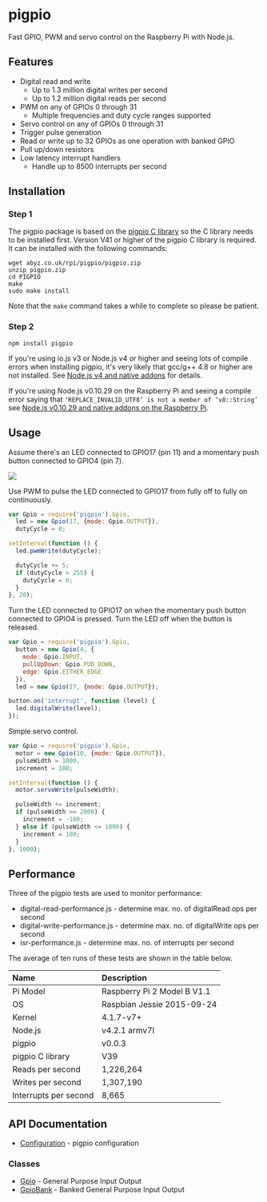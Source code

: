 # pigpio

Fast GPIO, PWM and servo control on the Raspberry Pi with Node.js.

## Features

 * Digital read and write
   * Up to 1.3 million digital writes per second
   * Up to 1.2 million digital reads per second
 * PWM on any of GPIOs 0 through 31
   * Multiple frequencies and duty cycle ranges supported
 * Servo control on any of GPIOs 0 through 31
 * Trigger pulse generation
 * Read or write up to 32 GPIOs as one operation with banked GPIO
 * Pull up/down resistors
 * Low latency interrupt handlers
   * Handle up to 8500 interrupts per second

## Installation

### Step 1

The pigpio package is based on the
[pigpio C library](https://github.com/joan2937/pigpio) so the C library needs
to be installed first. Version V41 or higher of the pigpio C library is
required. It can be installed with the following commands:

```
wget abyz.co.uk/rpi/pigpio/pigpio.zip
unzip pigpio.zip
cd PIGPIO
make
sudo make install
```

Note that the `make` command takes a while to complete so please be patient.

### Step 2

```
npm install pigpio
```

If you're using io.js v3 or Node.js v4 or higher and seeing lots of compile
errors when installing pigpio, it's very likely that gcc/g++ 4.8 or higher are
not installed. See
[Node.js v4 and native addons](https://github.com/fivdi/onoff/wiki/Node.js-v4-and-native-addons)
for details.

If you're using Node.js v0.10.29 on the Raspberry Pi and seeing a compile
error saying that `‘REPLACE_INVALID_UTF8’ is not a member of ‘v8::String’`
see [Node.js v0.10.29 and native addons on the Raspberry Pi](https://github.com/fivdi/onoff/wiki/Node.js-v0.10.29-and-native-addons-on-the-Raspberry-Pi).

## Usage

Assume there's an LED connected to GPIO17 (pin 11) and a momentary push button
connected to GPIO4 (pin 7).

<img src="https://raw.githubusercontent.com/fivdi/pigpio/master/example/pigpio.png">

Use PWM to pulse the LED connected to GPIO17 from fully off to fully on
continuously.

```js
var Gpio = require('pigpio').Gpio,
  led = new Gpio(17, {mode: Gpio.OUTPUT}),
  dutyCycle = 0;

setInterval(function () {
  led.pwmWrite(dutyCycle);

  dutyCycle += 5;
  if (dutyCycle > 255) {
    dutyCycle = 0;
  }
}, 20);

```

Turn the LED connected to GPIO17 on when the momentary push button connected to
GPIO4 is pressed. Turn the LED off when the button is released.

```js
var Gpio = require('pigpio').Gpio,
  button = new Gpio(4, {
    mode: Gpio.INPUT,
    pullUpDown: Gpio.PUD_DOWN,
    edge: Gpio.EITHER_EDGE
  }),
  led = new Gpio(17, {mode: Gpio.OUTPUT});

button.on('interrupt', function (level) {
  led.digitalWrite(level);
});
```

Simple servo control.

```js
var Gpio = require('pigpio').Gpio,
  motor = new Gpio(10, {mode: Gpio.OUTPUT}),
  pulseWidth = 1000,
  increment = 100;

setInterval(function () {
  motor.servoWrite(pulseWidth);

  pulseWidth += increment;
  if (pulseWidth >= 2000) {
    increment = -100;
  } else if (pulseWidth <= 1000) {
    increment = 100;
  }
}, 1000);
```

## Performance

Three of the pigpio tests are used to monitor performance:

 * digital-read-performance.js - determine max. no. of digitalRead ops per second
 * digital-write-performance.js - determine max. no. of digitalWrite ops per second
 * isr-performance.js - determine max. no. of interrupts per second

The average of ten runs of these tests are shown in the table below.

 Name | Description
:--- | :---
Pi Model | Raspberry Pi 2 Model B V1.1
OS | Raspbian Jessie 2015-09-24
Kernel | 4.1.7-v7+
Node.js | v4.2.1 armv7l
pigpio | v0.0.3
pigpio C library | V39
Reads per second | 1,226,264
Writes per second | 1,307,190
Interrupts per second | 8,665

## API Documentation

- [Configuration](https://github.com/fivdi/pigpio/blob/master/doc/configuration.md) - pigpio configuration

### Classes

- [Gpio](https://github.com/fivdi/pigpio/blob/master/doc/gpio.md) - General Purpose Input Output
- [GpioBank](https://github.com/fivdi/pigpio/blob/master/doc/gpiobank.md) - Banked General Purpose Input Output

